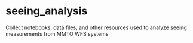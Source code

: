 # seeing_analysis
Collect notebooks, data files, and other resources used to analyze seeing measurements from MMTO WFS systems
